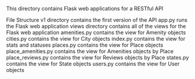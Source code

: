 This directory contains Flask web applications for a RESTful API

File Structure
v1 directory contains the first version of the API
app.py runs the Flask web application
views directory contains all of the views for the Flask web application
amenities.py contains the view for Amenity objects
cities.py contains the view for City objects
index.py contains the view for stats and statuses
places.py contains the view for Place objects
place_amenities.py contains the view for Amenities objects by Place
place_reviews.py contains the view for Reviews objects by Place
states.py contains the view for State objects
users.py contains the view for User objects
